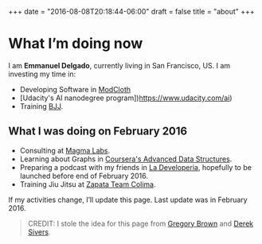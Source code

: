+++
date = "2016-08-08T20:18:44-06:00"
draft = false
title = "about"
+++

# What I’m doing now
I am **Emmanuel Delgado**, currently living in San Francisco, US. I am
investing my time in:

- Developing Software in [ModCloth](http://www.modcloth.com/)
- [Udacity's AI nanodegree program])https://www.udacity.com/ai)
- Training [BJJ](http://ralphgracie.com).

## What I was doing on February 2016

- Consulting at [Magma Labs](http://www.magmalabs.io/).
- Learning about Graphs in [Coursera's Advanced Data Structures](https://www.coursera.org/learn/advanced-data-structures).
- Preparing a podcast with my friends in [La Developeria](developeria.io), hopefully to be launched before end of February 2016.
- Training Jiu Jitsu at [Zapata Team Colima](https://www.facebook.com/VolcanoBJJ).

If my activities change, I’ll update this page. Last update was in February 2016.

> CREDIT: I stole the idea for this page from [Gregory Brown](http://practicingdeveloper.com/now/) and  [Derek Sivers](https://sivers.org/nowff).

